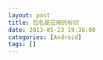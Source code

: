 ```yaml
---
layout: post
title: 包名是应用的标识
date: 2013-05-23 19:36:00
categories: [Android]
tags: []
---
```

            